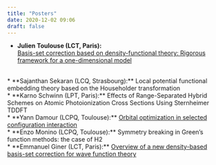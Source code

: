 ```yaml
---
title: "Posters"
date: 2020-12-02 09:06
draft: false
---
```


* **Julien Toulouse (LCT, Paris):**  
<a href="toulouse.pdf">Basis-set correction based on density-functional theory: Rigorous framework for a one-dimensional model</a>  
<br>
* **Sajanthan Sekaran (LCQ, Strasbourg):**  
Local potential functional embedding theory based on the Householder transformation  
<br>
* **Karno Schwinn (LPT, Paris):**  
Effects of Range-Separated Hybrid Schemes on Atomic Photoionization Cross Sections Using Sternheimer TDDFT  
<br>
* **Yann Damour (LCPQ, Toulouse):**  
<a href="damour.pdf">Orbital optimization in selected configuration interaction</a>  
<br>
* **Enzo Monino (LCPQ, Toulouse):**  
Symmetry breaking in Green’s function methods: the case of H2   
<br>
* **Emmanuel Giner (LCT, Paris):**   
<a href="giner.pdf">Overview of a new density-based basis-set correction for wave function theory</a>
<br>



